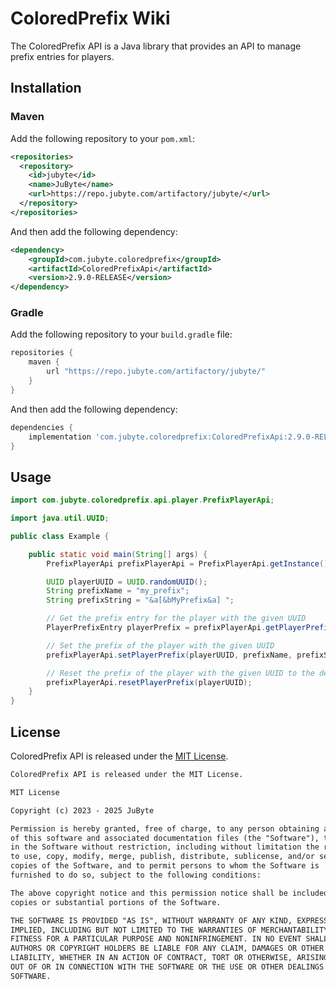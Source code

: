 # ColoredPrefix Wiki

The ColoredPrefix API is a Java library that provides an API to manage prefix entries for players.

## Installation

### Maven

Add the following repository to your `pom.xml`:

```xml
<repositories>
  <repository>
    <id>jubyte</id>
    <name>JuByte</name>
    <url>https://repo.jubyte.com/artifactory/jubyte/</url>
  </repository>
</repositories>
```

And then add the following dependency:

```xml
<dependency>
    <groupId>com.jubyte.coloredprefix</groupId>
    <artifactId>ColoredPrefixApi</artifactId>
    <version>2.9.0-RELEASE</version>
</dependency>
```

### Gradle

Add the following repository to your `build.gradle` file:

```groovy
repositories {
    maven {
        url "https://repo.jubyte.com/artifactory/jubyte/"
    }
}
```

And then add the following dependency:

```groovy
dependencies {
    implementation 'com.jubyte.coloredprefix:ColoredPrefixApi:2.9.0-RELEASE'
}
```

## Usage

```java
import com.jubyte.coloredprefix.api.player.PrefixPlayerApi;

import java.util.UUID;

public class Example {

    public static void main(String[] args) {
        PrefixPlayerApi prefixPlayerApi = PrefixPlayerApi.getInstance();

        UUID playerUUID = UUID.randomUUID();
        String prefixName = "my_prefix";
        String prefixString = "&a[&bMyPrefix&a] ";

        // Get the prefix entry for the player with the given UUID
        PlayerPrefixEntry playerPrefix = prefixPlayerApi.getPlayerPrefix(playerUUID);

        // Set the prefix of the player with the given UUID
        prefixPlayerApi.setPlayerPrefix(playerUUID, prefixName, prefixString);

        // Reset the prefix of the player with the given UUID to the default value
        prefixPlayerApi.resetPlayerPrefix(playerUUID);
    }
}
```

## License

ColoredPrefix API is released under the [MIT License](https://opensource.org/licenses/MIT).
```xml
ColoredPrefix API is released under the MIT License.

MIT License

Copyright (c) 2023 - 2025 JuByte

Permission is hereby granted, free of charge, to any person obtaining a copy
of this software and associated documentation files (the "Software"), to deal
in the Software without restriction, including without limitation the rights
to use, copy, modify, merge, publish, distribute, sublicense, and/or sell
copies of the Software, and to permit persons to whom the Software is
furnished to do so, subject to the following conditions:

The above copyright notice and this permission notice shall be included in all
copies or substantial portions of the Software.

THE SOFTWARE IS PROVIDED "AS IS", WITHOUT WARRANTY OF ANY KIND, EXPRESS OR
IMPLIED, INCLUDING BUT NOT LIMITED TO THE WARRANTIES OF MERCHANTABILITY,
FITNESS FOR A PARTICULAR PURPOSE AND NONINFRINGEMENT. IN NO EVENT SHALL THE
AUTHORS OR COPYRIGHT HOLDERS BE LIABLE FOR ANY CLAIM, DAMAGES OR OTHER
LIABILITY, WHETHER IN AN ACTION OF CONTRACT, TORT OR OTHERWISE, ARISING FROM,
OUT OF OR IN CONNECTION WITH THE SOFTWARE OR THE USE OR OTHER DEALINGS IN THE
SOFTWARE.
```
